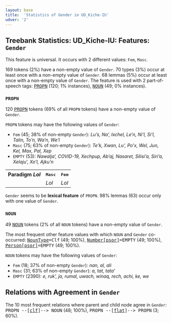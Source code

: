 ```yaml
---
layout: base
title:  'Statistics of Gender in UD_Kiche-IU'
udver: '2'
---
```


## Treebank Statistics: UD_Kiche-IU: Features: `Gender`

This feature is universal.
It occurs with 2 different values: `Fem`, `Masc`.

169 tokens (2%) have a non-empty value of `Gender`.
70 types (3%) occur at least once with a non-empty value of `Gender`.
68 lemmas (5%) occur at least once with a non-empty value of `Gender`.
The feature is used with 2 part-of-speech tags: <tt><a href="quc_iu-pos-PROPN.html">PROPN</a></tt> (120; 1% instances), <tt><a href="quc_iu-pos-NOUN.html">NOUN</a></tt> (49; 0% instances).

### `PROPN`

120 <tt><a href="quc_iu-pos-PROPN.html">PROPN</a></tt> tokens (69% of all `PROPN` tokens) have a non-empty value of `Gender`.

`PROPN` tokens may have the following values of `Gender`:

* `Fem` (45; 38% of non-empty `Gender`): <em>Luʼs, Naʼ, Ixchel, Leʼn, Niʼl, Siʼl, Talin, Toʼn, Waʼn, Weʼl</em>
* `Masc` (75; 63% of non-empty `Gender`): <em>Teʼk, Xwan, Luʼ, Poʼx, Wel, Jun, Kel, Max, Pal, Xep</em>
* `EMPTY` (53): <em>Nawaljaʼ, COVID-19, Xechpup, Abʼaj, Nasaret, Silisiʼa, Siriʼa, Xelajuʼ, Xoʼl, Ajkuʼn</em>

<table>
  <tr><th>Paradigm <i>Lol</i></th><th><tt>Masc</tt></th><th><tt>Fem</tt></th></tr>
  <tr><td><tt></tt></td><td><em>Lol</em></td><td><em>Lol</em></td></tr>
</table>

`Gender` seems to be **lexical feature** of `PROPN`. 98% lemmas (63) occur only with one value of `Gender`.

### `NOUN`

49 <tt><a href="quc_iu-pos-NOUN.html">NOUN</a></tt> tokens (2% of all `NOUN` tokens) have a non-empty value of `Gender`.

The most frequent other feature values with which `NOUN` and `Gender` co-occurred: <tt><a href="quc_iu-feat-NounType.html">NounType</a></tt><tt>=Clf</tt> (49; 100%), <tt><a href="quc_iu-feat-Number-psor.html">Number[psor]</a></tt><tt>=EMPTY</tt> (49; 100%), <tt><a href="quc_iu-feat-Person-psor.html">Person[psor]</a></tt><tt>=EMPTY</tt> (49; 100%).

`NOUN` tokens may have the following values of `Gender`:

* `Fem` (18; 37% of non-empty `Gender`): <em>nan, al, ali</em>
* `Masc` (31; 63% of non-empty `Gender`): <em>a, tat, tataʼ</em>
* `EMPTY` (2390): <em>e, rukʼ, ja, rumal, uwach, winaq, rech, achi, ke, we</em>

## Relations with Agreement in `Gender`

The 10 most frequent relations where parent and child node agree in `Gender`:
<tt>PROPN --[<tt><a href="quc_iu-dep-clf.html">clf</a></tt>]--> NOUN</tt> (48; 100%),
<tt>PROPN --[<tt><a href="quc_iu-dep-flat.html">flat</a></tt>]--> PROPN</tt> (3; 60%).

